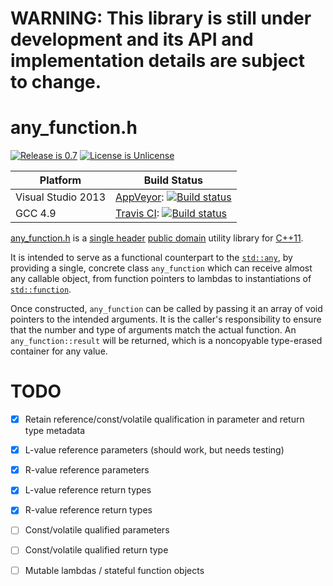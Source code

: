 # WARNING: This library is still under development and its API and implementation details are subject to change.

# any_function.h

[![Release is 0.7](http://img.shields.io/badge/release-0.7-blue.svg?style=flat)](/any_function.h)
[![License is Unlicense](http://img.shields.io/badge/license-Unlicense-blue.svg?style=flat)](http://unlicense.org/)

Platform | Build Status |
-------- | ------------ |
Visual Studio 2013 | [AppVeyor](http://ci.appveyor.com/): [![Build status](https://ci.appveyor.com/api/projects/status/t9hynmje3af3t0eg?svg=true)](https://ci.appveyor.com/project/sgorsten/any-function) |
GCC 4.9 | [Travis CI](http://travis-ci.org): [![Build status](http://travis-ci.org/sgorsten/any_function.svg?branch=master)](https://travis-ci.org/sgorsten/any_function) |

[any_function.h](/any_function.h) is a [single header](http://github.com/nothings/stb/blob/master/docs/other_libs.md) [public domain](http://unlicense.org/) utility library for [C++11](http://en.cppreference.com/w/). 

It is intended to serve as a functional counterpart to the [`std::any`](http://en.cppreference.com/w/cpp/utility/any), by providing a single, concrete class `any_function` which can receive almost any callable object, from function pointers to lambdas to instantiations of [`std::function`](http://en.cppreference.com/w/cpp/utility/functional/function).

Once constructed, `any_function` can be called by passing it an array of void pointers to the intended arguments. It is the caller's responsibility to ensure that the number and type of arguments match the actual function. An `any_function::result` will be returned, which is a noncopyable type-erased container for any value.

# TODO

- [X] Retain reference/const/volatile qualification in parameter and return type metadata
- [X] L-value reference parameters (should work, but needs testing)
- [X] R-value reference parameters
- [X] L-value reference return types
- [X] R-value reference return types
- [ ] Const/volatile qualified parameters
- [ ] Const/volatile qualified return type
- [ ] Mutable lambdas / stateful function objects

